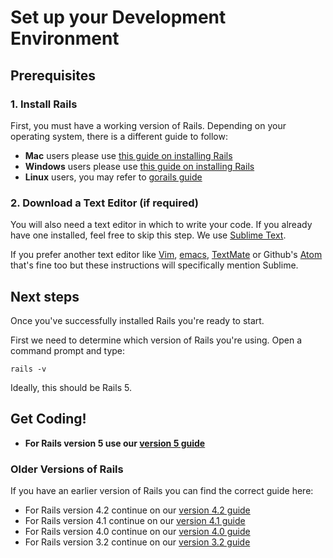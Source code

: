 # Set up your Development Environment

## Prerequisites

### 1. Install Rails

First, you must have a working version of Rails. Depending on your operating system, there is a different guide to follow:

* **Mac** users please use [this guide on installing Rails](/guides/installfest/rails_on_mac)
* **Windows** users please use [this guide on installing Rails](/guides/installfest/rails_on_windows)
* **Linux** users, you may refer to [gorails guide](https://gorails.com/setup/ubuntu/16.04)

### 2. Download a Text Editor (if required)

You will also need a text editor in which to write your code. If you already have one installed, feel free to skip this step. We use [Sublime Text](https://www.sublimetext.com).

If you prefer another text editor like [Vim](http://www.vim.org/download.php), [emacs](https://www.gnu.org/software/emacs/), [TextMate](https://macromates.com/) or Github's [Atom](https://atom.io/) that's fine too but these instructions will specifically mention Sublime.

## Next steps

Once you've successfully installed Rails you're ready to start.

First we need to determine which version of Rails you're using. Open a command prompt and type:

```
rails -v
```

Ideally, this should be Rails 5.

## Get Coding!

* **For Rails version 5 use our [version 5 guide](/guides/installfest/getting_started)**

### Older Versions of Rails

If you have an earlier version of Rails you can find the correct guide here:

* For Rails version 4.2 continue on our [version 4.2 guide](/guides/installfest42/getting_started)
* For Rails version 4.1 continue on our [version 4.1 guide](/guides/installfest41/getting_started)
* For Rails version 4.0 continue on our [version 4.0 guide](/guides/installfest40/getting_started)
* For Rails version 3.2 continue on our [version 3.2 guide](/guides/installfest32/getting_started)
